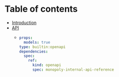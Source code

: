 # Table of contents

* [Introduction](README.md)
* [API](api/README.md)
  * ```yaml
    props:
      models: true
    type: builtin:openapi
    dependencies:
      spec:
        ref:
          kind: openapi
          spec: monopoly-internal-api-reference
    ```
